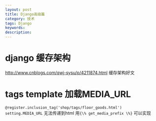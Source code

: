 ```yaml
---
layout: post
title: Django高级篇
category: 技术
tags: Django
keywords: 
description: 
---
```


# django 缓存架构
http://www.cnblogs.com/qwj-sysu/p/4211874.html  缓存架构好文

# tags template 加载MEDIA_URL
`@register.inclusion_tag('shop/tags/floor_goods.html')`
`setting.MEDIA_URL` 无法传递到html
用`{\% get_media_prefix \%}` 可以实现 
